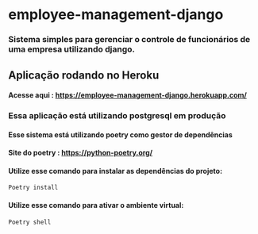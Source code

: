 # employee-management-django

### Sistema simples para gerenciar o controle de funcionários de uma empresa utilizando django.

## Aplicação rodando no Heroku

#### Acesse aqui : https://employee-management-django.herokuapp.com/

### Essa aplicação está utilizando postgresql em produção

#### Esse sistema está utilizando poetry como gestor de dependências

#### Site do poetry : https://python-poetry.org/

#### Utilize esse comando para instalar as dependências do projeto:

```console
Poetry install 
```

#### Utilize esse comando para ativar o ambiente virtual:

```console
Poetry shell 
```
